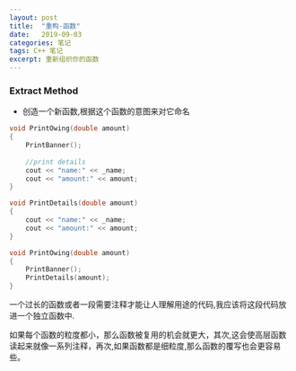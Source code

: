 ```yaml
---
layout: post
title:  "重构-函数"
date:   2019-09-03 
categories: 笔记
tags: C++ 笔记
excerpt: 重新组织你的函数
---
```


### Extract Method

* 创造一个新函数,根据这个函数的意图来对它命名

```cpp
void PrintOwing(double amount)
{
	PrintBanner();
	
	//print details
	cout << "name:" << _name;
	cout << "amount:" << amount;
}
```

```cpp
void PrintDetails(double amount)
{
	cout << "name:" << _name;
	cout << "amount:" << amount;
}

void PrintOwing(double amount)
{
	PrintBanner();
	PrintDetails(amount);
}
```

一个过长的函数或者一段需要注释才能让人理解用途的代码,我应该将这段代码放进一个独立函数中.  

如果每个函数的粒度都小，那么函数被复用的机会就更大，其次,这会使高层函数读起来就像一系列注释，再次,如果函数都是细粒度,那么函数的覆写也会更容易些。  

